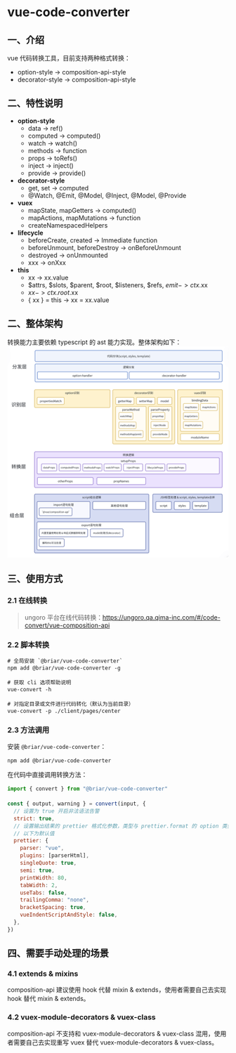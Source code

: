 # vue-code-converter

## 一、介绍

vue 代码转换工具，目前支持两种格式转换：

- option-style -> composition-api-style
- decorator-style -> composition-api-style

## 二、特性说明

- **option-style**
  - data -> ref()
  - computed -> computed()
  - watch -> watch()
  - methods -> function
  - props -> toRefs()
  - inject -> inject()
  - provide -> provide()
- **decorator-style**
  - get, set -> computed
  - @Watch, @Emit, @Model, @Inject, @Model, @Provide
- **vuex**
  - mapState, mapGetters -> computed()
  - mapActions, mapMutations -> function
  - createNamespacedHelpers
- **lifecycle**
  - beforeCreate, created -> Immediate function
  - beforeUnmount, beforeDestroy -> onBeforeUnmount
  - destroyed -> onUnmounted
  - xxx -> onXxx
- **this**
  - xx -> xx.value
  - $attrs, $slots, $parent, $root, $listeners, $refs, $emit -> ctx.$xx
  - $xx -> ctx.root.$xx
  - { xx } = this -> xx = xx.value

## 二、整体架构

转换能力主要依赖 typescript 的 ast 能力实现。整体架构如下： ![alt text](./assets/img/架构图.png)

## 三、使用方式

### 2.1 在线转换

> ungoro 平台在线代码转换：https://ungoro.qa.qima-inc.com/#/code-convert/vue-composition-api

### 2.2 脚本转换

```shell
# 全局安装 `@briar/vue-code-converter`
npm add @briar/vue-code-converter -g

# 获取 cli 选项帮助说明
vue-convert -h

# 对指定目录或文件进行代码转化（默认为当前目录）
vue-convert -p ./client/pages/center

```

### 2.3 方法调用

安装 `@briar/vue-code-converter`：

```shell
npm add @briar/vue-code-converter
```

在代码中直接调用转换方法：

```javascript
import { convert } from "@briar/vue-code-converter"

const { output, warning } = convert(input, {
  // 设置为 true 开启非法语法告警
  strict: true,
  // 设置输出结果的 prettier 格式化参数，类型与 prettier.format 的 option 类型一致（https://www.prettier.cn/docs/options.html）
  // 以下为默认值
  prettier: {
    parser: "vue",
    plugins: [parserHtml],
    singleQuote: true,
    semi: true,
    printWidth: 80,
    tabWidth: 2,
    useTabs: false,
    trailingComma: "none",
    bracketSpacing: true,
    vueIndentScriptAndStyle: false,
  },
})
```

## 四、需要手动处理的场景

### 4.1 extends & mixins

composition-api 建议使用 hook 代替 mixin & extends，使用者需要自己去实现 hook 替代 mixin & extends。

### 4.2 vuex-module-decorators & vuex-class

composition-api 不支持和 vuex-module-decorators & vuex-class 混用，使用者需要自己去实现重写 vuex 替代 vuex-module-decorators & vuex-class。
